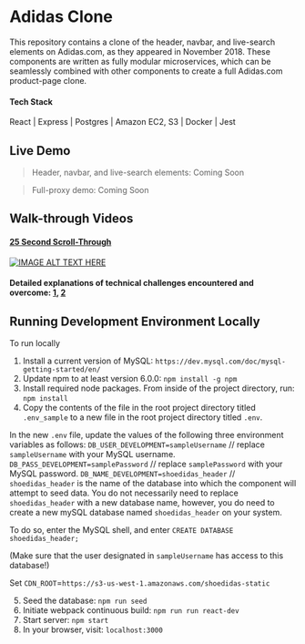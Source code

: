 # Adidas Clone

This repository contains a clone of the header, navbar, and live-search elements on Adidas.com, as they appeared in November 2018. These components are written as fully modular microservices, which can be seamlessly combined with other components to create a full Adidas.com product-page clone.

#### Tech Stack
React | Express | Postgres | Amazon EC2, S3 | Docker | Jest

## Live Demo
> Header, navbar, and live-search elements: Coming Soon

> Full-proxy demo: Coming Soon

## Walk-through Videos
#### [25 Second Scroll-Through](https://www.youtube.com/watch?v=iUA7akiyqQM)
[![IMAGE ALT TEXT HERE](https://i.imgur.com/CZP6LVH.gif)](https://www.youtube.com/watch?v=iUA7akiyqQM)
#### Detailed explanations of technical challenges encountered and overcome: [1](https://www.youtube.com/watch?v=rScMgF77G0U), [2](https://www.youtube.com/watch?v=XKypb11Ok2o)

## Running Development Environment Locally

To run locally
1) Install a current version of MySQL: `https://dev.mysql.com/doc/mysql-getting-started/en/`
2) Update npm to at least version 6.0.0: `npm install -g npm`
3) Install required node packages. From inside of the project directory, run: `npm install`
4) Copy the contents of the file in the root project directory titled `.env_sample` to a new file in the root project directory titled `.env`.

In the new `.env` file, update the values of the following three environment variables as follows:
`DB_USER_DEVELOPMENT=sampleUsername` // replace `sampleUsername` with your MySQL username.
`DB_PASS_DEVELOPMENT=samplePassword` // replace `samplePassword` with your MySQL password.
`DB_NAME_DEVELOPMENT=shoedidas_header` // `shoedidas_header` is the name of the database into which the component will attempt to seed data. You do not necessarily need to replace `shoedidas_header` with a new database name, however, you do need to create a new mySQL database named `shoedidas_header` on your system.

To do so, enter the MySQL shell, and enter 
`CREATE DATABASE shoedidas_header;`

(Make sure that the user designated in `sampleUsername` has access to this database!)

Set 
`CDN_ROOT`=`https://s3-us-west-1.amazonaws.com/shoedidas-static`


5) Seed the database: `npm run seed`
6) Initiate webpack continuous build: `npm run run react-dev`
7) Start server: `npm start`
8) In your browser, visit: `localhost:3000`
